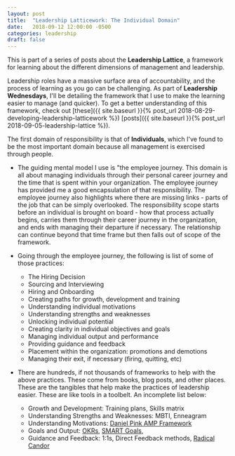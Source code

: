 ```yaml
---
layout: post
title:  "Leadership Latticework: The Individual Domain"
date:   2018-09-12 12:00:00 -0500
categories: leadership
draft: false
---
```


This is part of a series of posts about the **Leadership Lattice**, a framework for learning about the different dimensions of management and leadership.

Leadership roles have a massive surface area of accountability, and the process of learning as you go can be challenging. As part of **Leadership Wednesdays**, I'll be detailing the framework that I use to make the learning easier to manage (and quicker). To get a better understanding of this framework, check out [these]({{ site.baseurl }}{% post_url 2018-08-29-developing-leadership-latticework %}) [posts]({{ site.baseurl }}{% post_url 2018-09-05-leadership-lattice %}).

The first domain of responsibility is that of **Individuals**, which I've found to be the most important domain because all management is exercised through people.

* The guiding mental model I use is "the employee journey. This domain is all about managing individuals through their personal career journey and the time that is spent within your organization. The employee journey has provided me a good encapsulation of that responsibility. The employee journey also highlights where there are missing links - parts of the job that can be simply overlooked.  The responsibility scope starts before an individual is brought on board - how that process actually begins, carries them through their career journey in the organization, and ends with managing their departure if necessary. The relationship can continue beyond that time frame but then falls out of scope of the framework. 

* Going through the employee journey, the following is list of some of those practices:

	* The Hiring Decision
	* Sourcing and Interviewing
	* Hiring and Onboarding
	* Creating paths for growth, development and training
	* Understanding individual motivations
	* Understanding strengths and weaknesses
	* Unlocking individual potential
	* Creating clarity in individual objectives and goals
	* Managing individual output and performance
	* Providing guidance and feedback
	* Placement within the organization: promotions and demotions
	* Managing their exit, if necessary (firing, quitting, etc)

* There are hundreds, if not thousands of frameworks to help with the above practices. These come from books, blog posts, and other places. These are the tangibles that help make the practices of leadership easier. These are like tools in a toolbelt. An incomplete list below:

	* Growth and Development: Training plans, Skills matrix
	* Understanding Strengths and Weaknesses: MBTI, Enneagram
	* Understanding Motivations: [Daniel Pink AMP Framework](https://www.theotherperspective.com/daniel-pink-autonomy-mastery-purpose/)
	* Goals and Output: [OKRs](https://rework.withgoogle.com/guides/set-goals-with-okrs/steps/introduction/), [SMART Goals](https://en.wikipedia.org/wiki/SMART_criteria), 
	* Guidance and Feedback: 1:1s, Direct Feedback methods, [Radical Candor](https://www.radicalcandor.com/)
